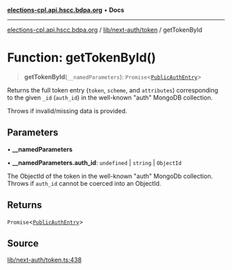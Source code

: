 [**elections-cpl.api.hscc.bdpa.org**](../../../../README.md) • **Docs**

***

[elections-cpl.api.hscc.bdpa.org](../../../../README.md) / [lib/next-auth/token](../README.md) / getTokenById

# Function: getTokenById()

> **getTokenById**(`__namedParameters`): `Promise`\<[`PublicAuthEntry`](../../db/type-aliases/PublicAuthEntry.md)\>

Returns the full token entry (`token`, `scheme`, and `attributes`)
corresponding to the given `_id` (`auth_id`) in the well-known "auth" MongoDB
collection.

Throws if invalid/missing data is provided.

## Parameters

• **\_\_namedParameters**

• **\_\_namedParameters.auth\_id**: `undefined` \| `string` \| `ObjectId`

The ObjectId of the token in the well-known "auth" MongoDb
collection. Throws if `auth_id` cannot be coerced into an ObjectId.

## Returns

`Promise`\<[`PublicAuthEntry`](../../db/type-aliases/PublicAuthEntry.md)\>

## Source

[lib/next-auth/token.ts:438](https://github.com/nhscc/elections_cpl.api.hscc.bdpa.org/blob/46ed5b306a3fd199be2bd28706c3da03542c6da3/lib/next-auth/token.ts#L438)
